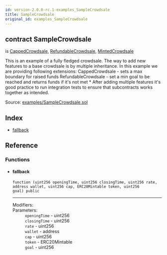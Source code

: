 ```yaml
---
id: version-2.0.0-rc.1-examples_SampleCrowdsale
title: SampleCrowdsale
original_id: examples_SampleCrowdsale
---
```


<div class="contract-doc"><div class="contract"><h2 class="contract-header"><span class="contract-kind">contract</span> SampleCrowdsale</h2><p class="base-contracts"><span>is</span> <a href="crowdsale_validation_CappedCrowdsale.html">CappedCrowdsale</a><span>, </span><a href="crowdsale_distribution_RefundableCrowdsale.html">RefundableCrowdsale</a><span>, </span><a href="crowdsale_emission_MintedCrowdsale.html">MintedCrowdsale</a></p><p class="description">This is an example of a fully fledged crowdsale. The way to add new features to a base crowdsale is by multiple inheritance. In this example we are providing following extensions: CappedCrowdsale - sets a max boundary for raised funds RefundableCrowdsale - set a min goal to be reached and returns funds if it&#x27;s not met * After adding multiple features it&#x27;s good practice to run integration tests to ensure that subcontracts works together as intended.</p><div class="source">Source: <a href="https://github.com/OpenZeppelin/zeppelin-solidity/blob/v2.0.0-rc.1/contracts/examples/SampleCrowdsale.sol" target="_blank">examples/SampleCrowdsale.sol</a></div></div><div class="index"><h2>Index</h2><ul><li><a href="examples_SampleCrowdsale.html#">fallback</a></li></ul></div><div class="reference"><h2>Reference</h2><div class="functions"><h3>Functions</h3><ul><li><div class="item function"><span id="fallback" class="anchor-marker"></span><h4 class="name">fallback</h4><div class="body"><code class="signature">function <strong></strong><span>(uint256 openingTime, uint256 closingTime, uint256 rate, address wallet, uint256 cap, ERC20Mintable token, uint256 goal) </span><span>public </span></code><hr/><dl><dt><span class="label-modifiers">Modifiers:</span></dt><dd></dd><dt><span class="label-parameters">Parameters:</span></dt><dd><div><code>openingTime</code> - uint256</div><div><code>closingTime</code> - uint256</div><div><code>rate</code> - uint256</div><div><code>wallet</code> - address</div><div><code>cap</code> - uint256</div><div><code>token</code> - ERC20Mintable</div><div><code>goal</code> - uint256</div></dd></dl></div></div></li></ul></div></div></div>
